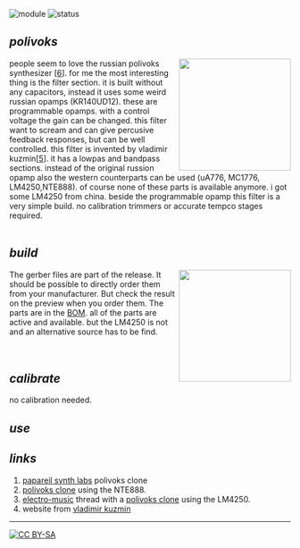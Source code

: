  ![module](https://img.shields.io/badge/module-filter-orange)
![status](https://img.shields.io/badge/status-final-green)

## *polivoks*

<a href="https://photos.app.goo.gl/s8hkAimezaBbNQjY9"><img src="https://spielhuus.github.io/elektrophon/images/polivoks-logo-tmb.jpg" height="200px" align="right"></img></a> people seem to love the russian polivoks synthesizer [[6][6]]. for me the most interesting thing is the filter section. it is built without any capacitors, instead it uses some weird russian opamps (KR140UD12). these are programmable opamps. with a control voltage the gain can be changed. this filter want to scream and can give percusive feedback responses, but can be well controlled. this filter is invented by vladimir kuzmin[[5][5]]. it has a lowpas and bandpass sections. instead of the original russion opamp also the western counterparts can be used (uA776, MC1776, LM4250,NTE888). of course none of these parts is available anymore. i got some LM4250 from china. beside the programmable opamp this filter is a very simple build. no calibration trimmers or accurate tempco stages required.<br/><br>

## *build*

<a href="https://spielhuus.github.io/elektrophon/schemas/polivoks.pdf"><img src="https://spielhuus.github.io/elektrophon/images/polivols-schema-tmb.png" width="200px" align="right"></img></a> The gerber files are part of the release. It should be possible to directly order them from your manufacturer. But check the result on the preview when you order them. The parts are in the [BOM](BOM.md). all of the parts are active and available. but the LM4250 is not and an alternative source has to be find. <br/><br/><br/>

## *calibrate*

no calibration needed.

## *use*

## *links*

1) [papareil synth labs][1] polivoks clone
1) [polivoks clone][2] using the NTE888.
1) [electro-music][3] thread with a [polivoks clone][4] using the LM4250. 
1) website from [vladimir kuzmin][5]
---
[![CC BY-SA](https://licensebuttons.net/l/by-sa/3.0/88x31.png)](https://creativecommons.org/licenses/by-sa/4.0/)


[1]: http://m.bareille.free.fr/modular1/vcf_polivoks/vcf_polivoks.htm
[2]: https://modularsynthesis.com/kuzmin/polivoks/djb-polivoks_schematic.jpg
[3]: http://electro-music.com/forum/topic-65609.html
[4]: http://electro-music.com/forum/phpbb-files/polivoks_vcf_soft_917.png
[5]: http://www.muztech.com/company.php
[6]: https://www.youtube.com/watch?v=s8BHnQAXdr4
